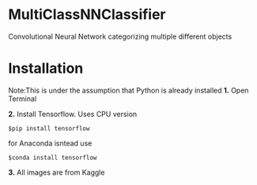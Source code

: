 # MultiClassNNClassifier
Convolutional Neural Network categorizing multiple different objects

# Installation
Note:This is under the assumption that Python is already installed
**1.** Open Terminal

**2.** Install Tensorflow. Uses CPU version

  ```
$pip install tensorflow
  ```
for Anaconda isntead use
  ```
$conda install tensorflow
  ```
**3.** All images are from Kaggle
